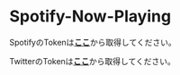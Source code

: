 # Spotify-Now-Playing
SpotifyのTokenは[**ここ**](https://developer.spotify.com/console/get-users-currently-playing-track/)から取得してください。 

TwitterのTokenは[**ここ**](https://developer.twitter.com/en.html)から取得してください。  
